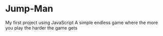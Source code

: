 # Jump-Man
My first project using JavaScript
A simple endless game where the more you play the harder the game gets
